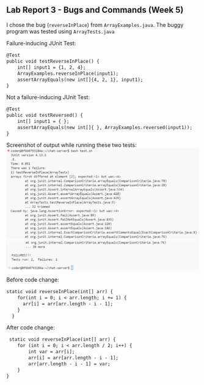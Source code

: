 Lab Report 3 - Bugs and Commands (Week 5)
---
I chose the bug (`reverseInPlace`) from `ArrayExamples.java`. The buggy program was tested using `ArrayTests.java`

Failure-inducing JUnit Test:
```
@Test 
public void testReverseInPlace() {
    int[] input1 = {1, 2, 4};
    ArrayExamples.reverseInPlace(input1);
    assertArrayEquals(new int[]{4, 2, 1}, input1);
}
```
Not a failure-inducing JUnit Test:
```
@Test
public void testReversed() {
    int[] input1 = { };
    assertArrayEquals(new int[]{ }, ArrayExamples.reversed(input1));
}
```
Screenshot of output while running these two tests:
![Image](savedtest.png)
![Image](savedtest2.png)

Before code change:
```
static void reverseInPlace(int[] arr) {
    for(int i = 0; i < arr.length; i += 1) {
      arr[i] = arr[arr.length - i - 1];
    }
  }
```
After code change:
```
 static void reverseInPlace(int[] arr) {
    for (int i = 0; i < arr.length / 2; i++) {
        int var = arr[i];
        arr[i] = arr[arr.length - i - 1];
        arr[arr.length - i - 1] = var;
    }
}
```



